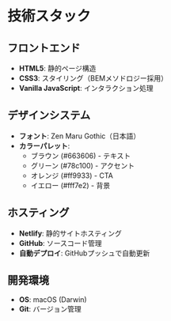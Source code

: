 # 技術スタック

## フロントエンド
- **HTML5**: 静的ページ構造
- **CSS3**: スタイリング（BEMメソドロジー採用）
- **Vanilla JavaScript**: インタラクション処理

## デザインシステム
- **フォント**: Zen Maru Gothic（日本語）
- **カラーパレット**: 
  - ブラウン (#663606) - テキスト
  - グリーン (#78c100) - アクセント
  - オレンジ (#ff9933) - CTA
  - イエロー (#fff7e2) - 背景

## ホスティング
- **Netlify**: 静的サイトホスティング
- **GitHub**: ソースコード管理
- **自動デプロイ**: GitHubプッシュで自動更新

## 開発環境
- **OS**: macOS (Darwin)
- **Git**: バージョン管理
